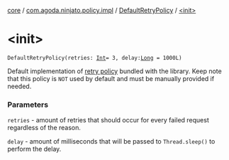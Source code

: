 [core](../../index.md) / [com.agoda.ninjato.policy.impl](../index.md) / [DefaultRetryPolicy](index.md) / [&lt;init&gt;](./-init-.md)

# &lt;init&gt;

`DefaultRetryPolicy(retries: `[`Int`](https://kotlinlang.org/api/latest/jvm/stdlib/kotlin/-int/index.html)` = 3, delay: `[`Long`](https://kotlinlang.org/api/latest/jvm/stdlib/kotlin/-long/index.html)` = 1000L)`

Default implementation of [retry policy](../../com.agoda.ninjato.policy/-retry-policy/index.md) bundled with the library.
Keep note that this policy is `NOT` used by default and must be manually provided if needed.

### Parameters

`retries` - amount of retries that should occur for every failed request regardless of the reason.

`delay` - amount of milliseconds that will be passed to `Thread.sleep()` to perform the delay.